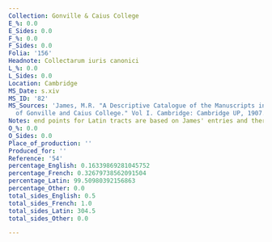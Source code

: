 ```yaml
---
Collection: Gonville & Caius College
E_%: 0.0
E_Sides: 0.0
F_%: 0.0
F_Sides: 0.0
Folia: '156'
Headnote: Collectarum iuris canonici
L_%: 0.0
L_Sides: 0.0
Location: Cambridge
MS_Date: s.xiv
MS_ID: '82'
MS_Sources: 'James, M.R. "A Descriptive Catalogue of the Manuscripts in the Library
  of Gonville and Caius College." Vol I. Cambridge: Cambridge UP, 1907.'
Notes: end points for Latin tracts are based on James' entries and therefore approximate
O_%: 0.0
O_Sides: 0.0
Place_of_production: ''
Produced_for: ''
Reference: '54'
percentage_English: 0.16339869281045752
percentage_French: 0.32679738562091504
percentage_Latin: 99.50980392156863
percentage_Other: 0.0
total_sides_English: 0.5
total_sides_French: 1.0
total_sides_Latin: 304.5
total_sides_Other: 0.0

---
```

